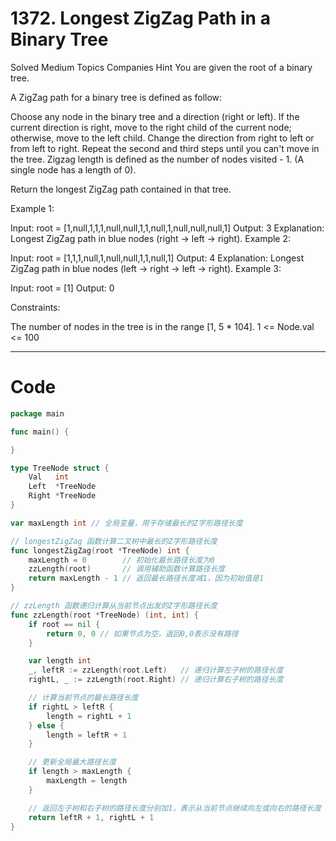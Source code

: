 # 1372. Longest ZigZag Path in a Binary Tree

Solved
Medium
Topics
Companies
Hint
You are given the root of a binary tree.

A ZigZag path for a binary tree is defined as follow:

Choose any node in the binary tree and a direction (right or left).
If the current direction is right, move to the right child of the current node; otherwise, move to the left child.
Change the direction from right to left or from left to right.
Repeat the second and third steps until you can't move in the tree.
Zigzag length is defined as the number of nodes visited - 1. (A single node has a length of 0).

Return the longest ZigZag path contained in that tree.

Example 1:

Input: root = [1,null,1,1,1,null,null,1,1,null,1,null,null,null,1]
Output: 3
Explanation: Longest ZigZag path in blue nodes (right -> left -> right).
Example 2:

Input: root = [1,1,1,null,1,null,null,1,1,null,1]
Output: 4
Explanation: Longest ZigZag path in blue nodes (left -> right -> left -> right).
Example 3:

Input: root = [1]
Output: 0

Constraints:

The number of nodes in the tree is in the range [1, 5 * 104].
1 <= Node.val <= 100

---

# Code

```go
package main

func main() {

}

type TreeNode struct {
	Val   int
	Left  *TreeNode
	Right *TreeNode
}

var maxLength int // 全局变量，用于存储最长的Z字形路径长度

// longestZigZag 函数计算二叉树中最长的Z字形路径长度
func longestZigZag(root *TreeNode) int {
	maxLength = 0        // 初始化最长路径长度为0
	zzLength(root)       // 调用辅助函数计算路径长度
	return maxLength - 1 // 返回最长路径长度减1，因为初始值是1
}

// zzLength 函数递归计算从当前节点出发的Z字形路径长度
func zzLength(root *TreeNode) (int, int) {
	if root == nil {
		return 0, 0 // 如果节点为空，返回0,0表示没有路径
	}

	var length int
	_, leftR := zzLength(root.Left)   // 递归计算左子树的路径长度
	rightL, _ := zzLength(root.Right) // 递归计算右子树的路径长度

	// 计算当前节点的最长路径长度
	if rightL > leftR {
		length = rightL + 1
	} else {
		length = leftR + 1
	}

	// 更新全局最大路径长度
	if length > maxLength {
		maxLength = length
	}

	// 返回左子树和右子树的路径长度分别加1，表示从当前节点继续向左或向右的路径长度
	return leftR + 1, rightL + 1
}
```
